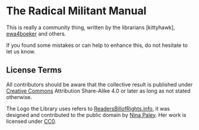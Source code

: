 # The Radical Militant Manual

This is really a community thing, written by the librarians [kittyhawk], [ewa4boeker] and others.

If you found some mistakes or can help to enhance this, do not hesitate to let us know.

## License Terms

All contributors should be aware that the collective result is published under [Creative Commons](https://creativecommons.org/) Attribution Share-Alike 4.0 or later as long as not stated otherwise.

The Logo the Library uses refers to [ReadersBillofRights.info](http://readersbillofrights.info/RAD), it was designed and contributed to the public domain by [Nina Paley]. Her work is licensed under [CC0](https://creativecommons.org/share-your-work/public-domain/cc0/). 

[ewa4boeker]: https://github.com/ewa4boeker/
[Nina Paley]: http://blog.ninapaley.com/

